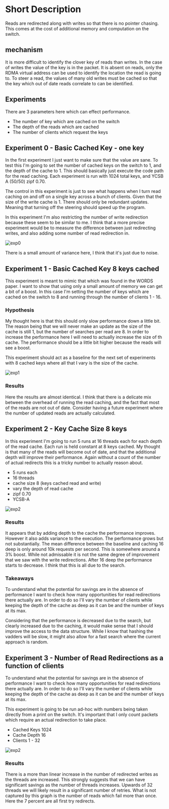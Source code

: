 # Short Description

Reads are redirected along with writes so that there is no pointer chasing. This
comes at the cost of additional memory and computation on the switch.

## mechanism

It is more difficult to identify the clover key of reads than writes. In the
case of writes the value of the key is in the packet. It is absent on reads,
only the RDMA virtual address can be used to identify the location the read is
going to. To steer a read, the values of many old writes must be cached so that
the key which out of date reads correlate to can be identified.

## Experiments

There are 3 parameters here which can effect performance. 
 - The number of key which are cached on the switch
 - The depth of the reads which are cached
 - The number of clients which request the keys


## Experiment 0 - Basic Cached Key - one key

In the first experiment I just want to make sure that the value are sane. To
test this I'm going to set the number of cached keys on the switch to 1, and the
depth of the cache to 1. This should basically just execute the code path for
the read caching. Each experiment is run with 1024 total keys, and YCSB A
(50/50) zipf 0.70. 

The control in this experiment is just to see what happens when I turn read
caching on and off on a single key across a bunch of clients. Given that the
size of the write cache is 1. There should only be redundant updates. Meaning
that turning off the steering should speed up the program.

In this experiment I'm also restricting the number of write redirection because
these seem to be similar to me. I think that a more precise experiment would be
to measure the difference between just redirecting writes, and also adding some
number of read redirection in.

![exp0](experiment_0.png "Read Cache Mechanism On and Off")

There is a small amount of variance here, I think that it's just due to noise.

## Experiment 1 - Basic Cached Key 8 keys cached

This experiment is meant to mimic that which was found in the WORDS paper. I
want to show that using only a small amount of memory we can get a bit of a
boost. In this case I'm setting the number of keys which are cached on the
switch to 8 and running through the number of clients 1 - 16.

### Hypothesis

My thought here is that this should only slow performance down a little bit. The
reason being that we will never make an update as the size of the cache is still
1, but the number of searches per read are 8. In order to increase the
performance here I will need to actually increase the size of th cache. The
performance should be a little bit higher because the reads will see a boost.

This experiment should act as a baseline for the next set of experiments with 8
cached keys where all that I vary is the size of the cache.

![exp1](experiment_1.png "Read Cache Mechanism On and Off 8 keys")

### Results

Here the results are almost identical. I think that there is a delicate mix
between the overhead of running the read caching, and the fact that most of the
reads are not out of date. Consider having a future experiment where the number
of updated reads are actually calculated.

## Experiment 2 - Key Cache Size 8 keys

In this experiment I'm going to run 5 runs at 16 threads each for each depth of
the read cache. Each run is held constant at 8 keys cached. My thought is that
many of the reads will become out of date, and that the additional depth will
improve their performance. Again without a count of the number of actual
redirects this is a tricky number to actually reason about.

 - 5 runs each
 - 16 threads
 - cache size 8 (keys cached read and write)
 - vary the depth of read cache
 - zipf 0.70
 - YCSB-A


![exp2](experiment_2.png "Read Cache Depth 1 - 32")

### Results

It appears that by adding depth to the cache the performance improves. However
it also adds variance to the execution. The performance grows but not
substantially. The mean difference between the baseline and caching 16 deep is
only around 10k requests per second. This is somewhere around a 3% boost. While
not admissable it is not the same degree of improvement that we saw with the
write redirections. After 16 deep the performance starts to decrease. I think
that this is all due to the search.

### Takeaways
To understand what the potential for savings are in the absence of performance I
want to check how many opportunities for read redirections there actually are.
In order to do so I'll vary the number of clients while keeping the depth of the cache as deep as it can be and the number of keys at its max.

Considering that the performance is decreased due to the search, but clearly
increased due to the caching, it would make sense that I should improve the
access to the data structure. While I know that hashing the vadders will be
slow, it might also allow for a fast search where the current approach is
random.

## Experiment 3 - Number of Read Redirections as a function of clients

To understand what the potential for savings are in the absence of performance I
want to check how many opportunities for read redirections there actually are.
In order to do so I'll vary the number of clients while keeping the depth of the
cache as deep as it can be and the number of keys at its max. 

This experiment is going to be run ad-hoc with numbers being taken directly from
a print on the switch. It's important that I only count packets which require an
actual redirection to take place.


 - Cached Keys 1024
 - Cache Depth 16
 - Clients 1 - 32

![exp2](experiment_3.png "Read Redirections")

### Results

There is a more than linear increase in the number of redirected writes as the
threads are increased. This strongly suggests that we can have significant
savings as the number of threads increases. Upwards of 32 threads we will likely
result in a significant number of retries. What is not captured by this graph is
the number of reads which fail more than once. Here the 7 percent are all first
try redirects.







